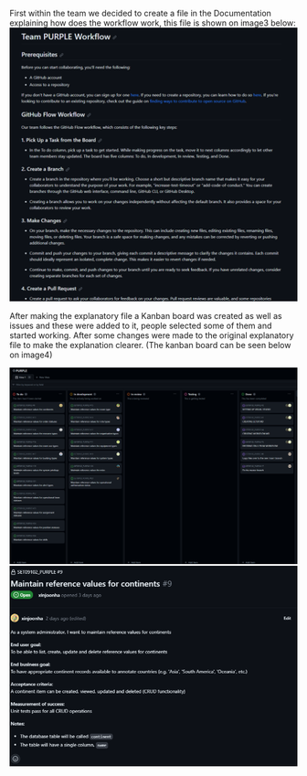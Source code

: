 First within the team we decided to create a file in the Documentation explaining how does the workflow work, this file is shown on image3 below:
![image3](images/Image3.png)

After making the explanatory file a Kanban board was created as well as issues and these were added to it, people selected some of them and started working. After some changes were made to the original explanatory file to make the explanation clearer. (The kanban board can be seen below on image4)

![image4](images/Image4.png)
![image5](images/Image5.png)
